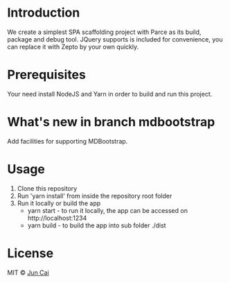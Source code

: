 # Introduction

We create a simplest SPA scaffolding project with Parce as its build, package and debug tool. JQuery supports is included for convenience, you can replace it with Zepto by your own quickly.


# Prerequisites

Your need install NodeJS and Yarn in order to build and run this project.

# What's new in branch mdbootstrap

Add facilities for supporting MDBootstrap.


# Usage

1. Clone this repository
2. Run 'yarn install' from inside the repository root folder
3. Run it locally or build the app
    * yarn start - to run it locally, the app can be accessed on http://localhost:1234
    * yarn build - to build the app into sub folder ./dist


# License

MIT © [Jun Cai](https://github.com/jeantsai)
